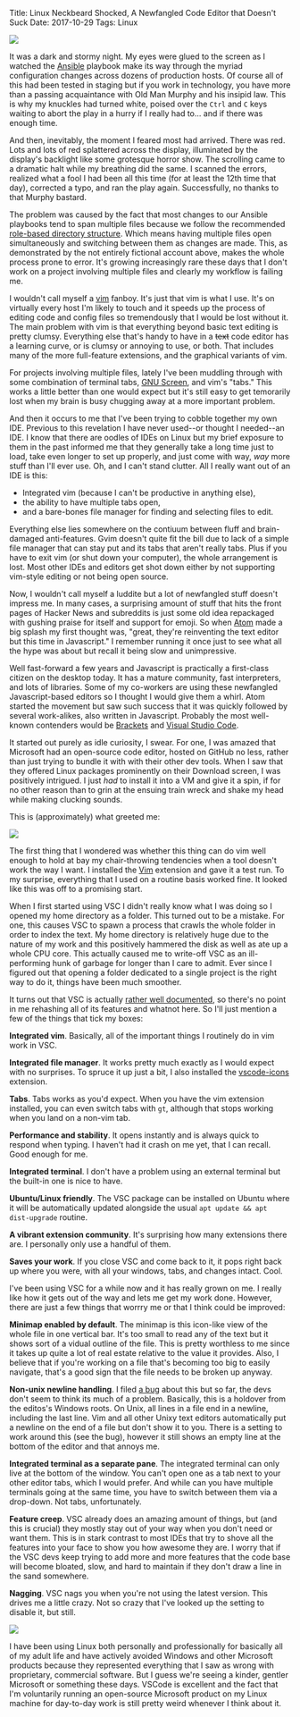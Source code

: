 Title: Linux Neckbeard Shocked, A Newfangled Code Editor that Doesn't Suck
Date: 2017-10-29
Tags: Linux

<a href="https://img.bityard.net/blog/vscode/vscode-01.png">
  <img src="https://img.bityard.net/blog/vscode/vscode-01-640.png">
</a>

It was a dark and stormy night. My eyes were glued to the screen as I watched
the [Ansible](https://www.ansible.com/) playbook make its way through the
myriad configuration changes across dozens of production hosts. Of course all
of this had been tested in staging but if you work in technology, you have
more than a passing acquaintance with Old Man Murphy and his insipid law. This
is why my knuckles had turned white, poised over the `Ctrl` and `C` keys
waiting to abort the play in a hurry if I really had to... and if there was
enough time.

And then, inevitably, the moment I feared most had arrived. There was red.
Lots and lots of red splattered across the display, illuminated by the
display's backlight like some grotesque horror show. The scrolling came to a
dramatic halt while my breathing did the same. I scanned the errors, realized
what a fool I had been all this time (for at least the 12th time that day),
corrected a typo, and ran the play again. Successfully, no thanks to that
Murphy bastard.

The problem was caused by the fact that most changes to our Ansible playbooks
tend to span multiple files because we follow the recommended
[role-based directory structure](http://docs.ansible.com/ansible/latest/playbooks_reuse_roles.html).
Which means having multiple files open simultaneously and switching between
them as changes are made. This, as demonstrated by the not entirely fictional
account above, makes the whole process prone to error. It's growing
increasingly rare these days that I don't work on a project involving
multiple files and clearly my workflow is failing me.

I wouldn't call myself a [vim](https://vim.sourceforge.io/) fanboy. It's just
that vim is what I use. It's on virtually every host I'm likely to touch and
it speeds up the process of editing code and config files so tremendously
that I would be lost without it. The main problem with vim is that everything
beyond basic text editing is pretty clumsy. Everything else that's handy to
have in a ~~text~~ code editor has a learning curve, or is clumsy or annoying
to use, or both. That includes many of the more full-feature extensions, and
the graphical variants of vim.

For projects involving multiple files, lately I've been muddling through with
some combination of terminal tabs, [GNU
Screen](https://en.wikipedia.org/wiki/GNU_Screen), and vim's "tabs." This
works a little better than one would expect but it's still easy to get
temorarily lost when my brain is busy chugging away at a more important
problem.

And then it occurs to me that I've been trying to cobble together my own IDE.
Previous to this revelation I have never used--or thought I needed--an IDE. I
know that there are oodles of IDEs on Linux but my brief exposure to them in
the past informed me that they generally take a long time just to load, take
even longer to set up properly, and just come with way, _way_ more stuff than
I'll ever use. Oh, and I can't stand clutter. All I really want out of an IDE
is this:

* Integrated vim (because I can't be productive in anything else),
* the ability to have multiple tabs open,
* and a bare-bones file manager for finding and selecting files to edit.

Everything else lies somewhere on the contiuum between fluff and
brain-damaged anti-features. Gvim doesn't quite fit the bill due to lack of a
simple file manager that can stay put and its tabs that aren't really tabs.
Plus if you have to exit vim (or shut down your computer), the whole
arrangement is lost. Most other IDEs and editors get shot down either by not
supporting vim-style editing or not being open source.

Now, I wouldn't call myself a luddite but a lot of newfangled stuff doesn't
impress me. In many cases, a surprising amount of stuff that hits the front
pages of Hacker News and subreddits is just some old idea repackaged with
gushing praise for itself and support for emoji. So when
[Atom](https://atom.io/) made a big splash my first thought was, "great,
they're reinventing the text editor but this time in Javascript." I remember
running it once just to see what all the hype was about but recall it being
slow and unimpressive.

Well fast-forward a few years and Javascript is practically a first-class
citizen on the desktop today. It has a mature community, fast interpreters,
and lots of libraries. Some of my co-workers are using these
newfangled Javascript-based editors so I thought I would give them a whirl.
Atom started the movement but saw such success that it was quickly followed
by several work-alikes, also written in Javascript. Probably the most
well-known contenders would be [Brackets](http://brackets.io/) and [Visual
Studio Code](https://code.visualstudio.com/).

It started out purely as idle curiosity, I swear. For one, I was amazed that
Microsoft had an open-source code editor, hosted on GitHub no less, rather
than just trying to bundle it with with their other dev tools. When I saw that
they offered Linux packages prominently on their Download screen, I was
positively intrigued. I just _had_ to install it into a VM and give it a spin,
if for no other reason than to grin at the ensuing train wreck and shake my
head while making clucking sounds.

This is (approximately) what greeted me:

<a href="https://img.bityard.net/blog/vscode/vscode-02.png">
  <img src="https://img.bityard.net/blog/vscode/vscode-02-640.png">
</a>

The first thing that I wondered was whether this thing can do vim well enough
to hold at bay my chair-throwing tendencies when a tool doesn't work the way I
want. I installed the
[Vim](https://marketplace.visualstudio.com/items?itemName=vscodevim.vim)
extension and gave it a test run. To my surprise, everything that I used on a
routine basis worked fine. It looked like this was off to a promising start.

When I first started using VSC I didn't really know what I was doing so I
opened my home directory as a folder. This turned out to be a mistake. For one,
this causes VSC to spawn a process that crawls the whole folder in order to
index the text. My home directory is relatively huge due to the nature of my
work and this positively hammered the disk as well as ate up a whole CPU core.
This actually caused me to write-off VSC as an ill-performing hunk of garbage
for longer than I care to admit. Ever since I figured out that opening a
folder dedicated to a single project is the right way to do it, things have
been much smoother.

It turns out that VSC is actually
[rather well documented](https://code.visualstudio.com/docs), so there's 
no point in me rehashing all of its features and whatnot here. So I'll just
mention a few of the things that tick my boxes:

**Integrated vim**. Basically, all of the important things I routinely do in
vim work in VSC. 

**Integrated file manager**. It works pretty much exactly as I would expect
with no surprises. To spruce it up just a bit, I also installed the
[vscode-icons](https://marketplace.visualstudio.com/items?itemName=robertohuertasm.vscode-icons)
extension.

**Tabs**. Tabs works as you'd expect. When you have the vim extension installed,
you can even switch tabs with `gt`, although that stops working when you land
on a non-vim tab.

**Performance and stability**. It opens instantly and is always quick to
respond when typing. I haven't had it crash on me yet, that I can recall.
Good enough for me.

**Integrated terminal**. I don't have a problem using an external terminal
but the built-in one is nice to have.

**Ubuntu/Linux friendly**. The VSC package can be installed on Ubuntu where it
will be automatically updated alongside the usual `apt update && apt
dist-upgrade` routine.

**A vibrant extension community**. It's surprising how many extensions there
are. I personally only use a handful of them.

**Saves your work**. If you close VSC and come back to it, it pops right back
up where you were, with all your windows, tabs, and changes intact. Cool.

I've been using VSC for a while now and it has really grown on me.
I really like how it gets out of the way and lets me get my work done. However,
there are just a few things that worrry me or that I think could be improved:

**Minimap enabled by default**. The minimap is this icon-like view of the
whole file in one vertical bar. It's too small to read any of the text but it
shows sort of a vidual outline of the file. This is pretty worthless to me
since it takes up quite a lot of real estate relative to the value it
provides. Also, I believe that if you're working on a file that's becoming
too big to easily navigate, that's a good sign that the file needs to be
broken up anyway.

**Non-unix newline handling**. I filed
[a bug](https://github.com/Microsoft/vscode/issues/35181) about this but so
far, the devs don't seem to think its much of a problem.
Basically, this is a holdover from the editos's Windows roots. On Unix, all
lines in a file end in a newline, including the last line. Vim and all other
Unixy text editors automatically put a newline on the end of a file but don't
show it to you. There is a setting to work around this (see the bug), however
it still shows an empty line at the bottom of the editor and that annoys me.

**Integrated terminal as a separate pane**. The integrated terminal can only
live at the bottom of the window. You can't open one as a tab next to your
other editor tabs, which I would prefer. And while can you have multiple
terminals going at the same time, you have to switch between them via a
drop-down. Not tabs, unfortunately.

**Feature creep**. VSC already does an amazing amount of things, but (and this
is crucial) they mostly stay out of your way when you don't need or want
them. This is in stark contrast to most IDEs that try to shove all the
features into your face to show you how awesome they are. I worry that if the
VSC devs keep trying to add more and more features that the code base
will become bloated, slow, and hard to maintain if they don't draw a line in
the sand somewhere.

**Nagging**. VSC nags you when you're not using the latest version. This drives
me a little crazy. Not so crazy that I've looked up the setting to disable it,
but still.

<a href="https://img.bityard.net/blog/vscode/vscode-03.png">
  <img src="https://img.bityard.net/blog/vscode/vscode-03-640.png">
</a>

I have been using Linux both personally and professionally for basically all
of my adult life and have actively avoided Windows and other Microsoft
products because they represented everything that I saw as wrong with
proprietary, commercial software. But I guess we're seeing a kinder, gentler
Microsoft or something these days. VSCode is excellent and the fact that I'm
voluntarily running an open-source Microsoft product on my Linux machine for
day-to-day work is still pretty weird whenever I think about it.

